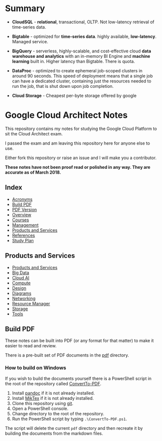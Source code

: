 # Summary

* __CloudSQL__ - __relational__, transactional, OLTP. Not low-latency retrieval of time-series data.

* __Bigtable__ - optimized for __time-series data__. highly available, __low-latency__. Managed service.

* __BigQuery__ - serverless, highly-scalable, and cost-effective cloud __data warehouse and analytics__ with an in-memory BI Engine and __machine learning__ built in. Higher latency than Bigtable. There is quota.

* __DataProc__ - optimized to create ephemeral job-scoped clusters in around 90 seconds. This speed of deployment means that a single job can have a dedicated cluster, containing just the resources needed to run the job, that is shut down upon job completion.

* __Cloud Storage__ - Cheapest per-byte storage offered by google 

# Google Cloud Architect Notes

This repository contains my notes for studying the Google Cloud Platform to sit the Cloud Architect exam.

I passed the exam and am leaving this repository here for anyone else to use.

Either fork this repository or raise an issue and I will make you a contributor.

__These notes have not been proof read or polished in any way. They are accurate as of March 2018.__

## Index

* [Acronyms](/Acronyms.md)
* [Build PDF](#build-pdf)
* [PDF Version](/pdf)
* [Overview](/Overview.md)
* [Courses](/Courses.md)
* [Management](/Management.md)
* [Products and Services](#products-and-services)
* [References](/References.md)
* [Study Plan](/Study%20Plan.md)

## Products and Services

* [Products and Services](Products%20and%20Services.md)
* [Big Data](/Big%20Data)
* [Cloud AI](/Cloud%20AI)
* [Compute](/Compute)
* [Design](/Design)
* [Diagrams](/Diagrams)
* [Networking](/Networking)
* [Resource Manager](/Resource%20Manager)
* [Storage](/Storage)
* [Tools](/Tools)

## Build PDF

These notes can be built into PDF (or any format for that matter) to make it easier to read and review.

There is a pre-built set of PDF documents in the [pdf](/pdf) directory.

### How to build on Windows

If you wish to build the documents yourself there is a PowerShell script in the root of the repository called [ConvertTo-PDF](/ConvertTo-PDF.ps1).

1. Install [pandoc](http://pandoc.org/) if it is not already installed.
1. Install [MikTex](https://miktex.org/) if it is not already installed.
1. Clone this repository using [git](https://git-scm.com/).
1. Open a PowerShell console.
1. Change directory to the root of the repository.
1. Run the PowerShell script by typing `.\ConvertTo-PDF.ps1`.

The script will delete the current `pdf` directory and then recreate it by building the documents from the markdown files.
